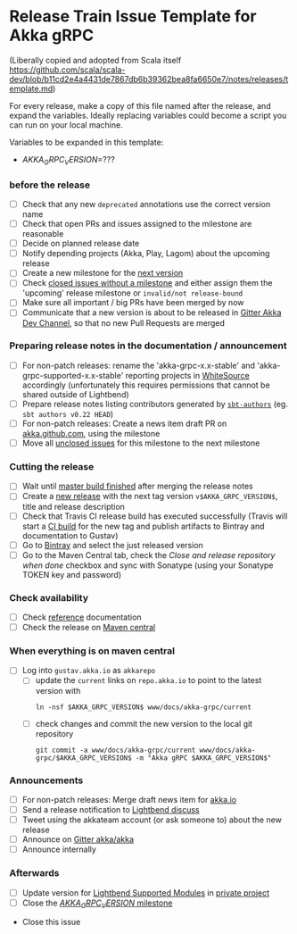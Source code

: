 # Release Train Issue Template for Akka gRPC

(Liberally copied and adopted from Scala itself https://github.com/scala/scala-dev/blob/b11cd2e4a4431de7867db6b39362bea8fa6650e7/notes/releases/template.md)

For every release, make a copy of this file named after the release, and expand the variables.
Ideally replacing variables could become a script you can run on your local machine.

Variables to be expanded in this template:
- $AKKA_GRPC_VERSION$=??? 

### before the release

- [ ] Check that any new `deprecated` annotations use the correct version name
- [ ] Check that open PRs and issues assigned to the milestone are reasonable
- [ ] Decide on planned release date
- [ ] Notify depending projects (Akka, Play, Lagom) about the upcoming release
- [ ] Create a new milestone for the [next version](https://github.com/akka/akka-grpc/milestones)
- [ ] Check [closed issues without a milestone](https://github.com/akka/akka-grpc/issues?utf8=%E2%9C%93&q=is%3Aissue%20is%3Aclosed%20no%3Amilestone) and either assign them the 'upcoming' release milestone or `invalid/not release-bound`
- [ ] Make sure all important / big PRs have been merged by now
- [ ] Communicate that a new version is about to be released in [Gitter Akka Dev Channel](https://gitter.im/akka/dev), so that no new Pull Requests are merged

### Preparing release notes in the documentation / announcement

- [ ] For non-patch releases: rename the 'akka-grpc-x.x-stable' and 'akka-grpc-supported-x.x-stable' reporting projects in [WhiteSource](https://saas.whitesourcesoftware.com/Wss/WSS.html) accordingly (unfortunately this requires permissions that cannot be shared outside of Lightbend)
- [ ] Prepare release notes listing contributors generated by [`sbt-authors`](https://github.com/2m/authors) (eg. `sbt authors v0.22 HEAD`)
- [ ] For non-patch releases: Create a news item draft PR on [akka.github.com](https://github.com/akka/akka.github.com), using the milestone
- [ ] Move all [unclosed issues](https://github.com/akka/akka-grpc/issues?q=is%3Aopen+is%3Aissue+milestone%3A$AKKA_GRPC_VERSION$) for this milestone to the next milestone

### Cutting the release

- [ ] Wait until [master build finished](https://travis-ci.org/akka/akka-grpc/builds/) after merging the release notes
- [ ] Create a [new release](https://github.com/akka/akka-grpc/releases/new) with the next tag version `v$AKKA_GRPC_VERSION$`, title and release description
- [ ] Check that Travis CI release build has executed successfully (Travis will start a [CI build](https://travis-ci.org/akka/akka-grpc/builds) for the new tag and publish artifacts to Bintray and documentation to Gustav)
- [ ] Go to [Bintray](https://bintray.com/akka/maven/akka-grpc) and select the just released version
- [ ] Go to the Maven Central tab, check the *Close and release repository when done* checkbox and sync with Sonatype (using your Sonatype TOKEN key and password)

### Check availability

- [ ] Check [reference](https://doc.akka.io/docs/akka-grpc/$AKKA_GRPC_VERSION$/) documentation
- [ ] Check the release on [Maven central](http://central.maven.org/maven2/com/lightbend/akka/grpc/akka-grpc-scalapb-protoc-plugin_2.12/$AKKA_GRPC_VERSION$/)

### When everything is on maven central
  - [ ] Log into `gustav.akka.io` as `akkarepo` 
    - [ ] update the `current` links on `repo.akka.io` to point to the latest version with
         ```
         ln -nsf $AKKA_GRPC_VERSION$ www/docs/akka-grpc/current
         ```
    - [ ] check changes and commit the new version to the local git repository
         ```
         git commit -a www/docs/akka-grpc/current www/docs/akka-grpc/$AKKA_GRPC_VERSION$ -m "Akka gRPC $AKKA_GRPC_VERSION$"
         ```

### Announcements

- [ ] For non-patch releases: Merge draft news item for [akka.io](https://github.com/akka/akka.github.com)
- [ ] Send a release notification to [Lightbend discuss](https://discuss.akka.io)
- [ ] Tweet using the akkateam account (or ask someone to) about the new release
- [ ] Announce on [Gitter akka/akka](https://gitter.im/akka/akka)
- [ ] Announce internally

### Afterwards

- [ ] Update version for [Lightbend Supported Modules](https://developer.lightbend.com/docs/reactive-platform/2.0/supported-modules/#other-akka-modules) in [private project](https://github.com/lightbend/reactive-platform-docs/blob/master/build.sbt)
- [ ] Close the [$AKKA_GRPC_VERSION$ milestone](https://github.com/akka/akka-grpc/milestones?direction=asc&sort=due_date)
- Close this issue
